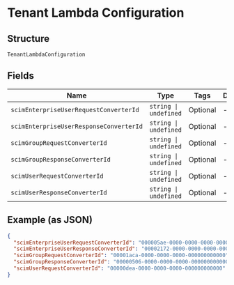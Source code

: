 
# Tenant Lambda Configuration

## Structure

`TenantLambdaConfiguration`

## Fields

| Name | Type | Tags | Description |
|  --- | --- | --- | --- |
| `scimEnterpriseUserRequestConverterId` | `string \| undefined` | Optional | - |
| `scimEnterpriseUserResponseConverterId` | `string \| undefined` | Optional | - |
| `scimGroupRequestConverterId` | `string \| undefined` | Optional | - |
| `scimGroupResponseConverterId` | `string \| undefined` | Optional | - |
| `scimUserRequestConverterId` | `string \| undefined` | Optional | - |
| `scimUserResponseConverterId` | `string \| undefined` | Optional | - |

## Example (as JSON)

```json
{
  "scimEnterpriseUserRequestConverterId": "000005ae-0000-0000-0000-000000000000",
  "scimEnterpriseUserResponseConverterId": "00002172-0000-0000-0000-000000000000",
  "scimGroupRequestConverterId": "00001aca-0000-0000-0000-000000000000",
  "scimGroupResponseConverterId": "00000506-0000-0000-0000-000000000000",
  "scimUserRequestConverterId": "00000dea-0000-0000-0000-000000000000"
}
```

